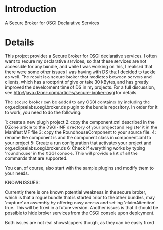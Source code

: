 # Introduction #

A Secure Broker for OSGI Declarative Services


# Details #

This project provides a Secure Broker for OSGI declarative services. I often want to secure my declarative services, so that these services are not accessible for any bundle, and while I was working on this, I realised that there were some other issues I was having with DS that I decided to tackle as well. The result is a secure broker that mediates between servers and clients, which has a footprint of give or take 30 kBytes, and has greatly improved the development time of DS in my projects. For a full discussion, see http://java.dzone.com/articles/secure-broker-osgi for details.

The secure broker can be added to any OSGI container by including the org.eclipselabs.osgi.broker.ds plugin to the bundle repository. In order for it to work, you need to do the following:

1: create a new plugin project
2: copy the component.xml described in the DZone article to the OSGI-INF directory of your project and register it in the Manifest.MF file
3: copy the RoundhouseComponent to your source file.
4: rename the component is and the component class in component.xml to your project
5: Create a run configuration that activates your project and org.eclipselabs.osgi.broker.ds
6: Check if everything works by typing 'roundhouse' in the OSGI console. This will provide a list of all the commands that are supported.

You can, of course, also start with the sample plugins and modify them to your needs.

KNOWN ISSUES:

Currently there is one known potential weakness in the secure broker, which is that a rogue bundle that is started prior to the other bundles, may 'capture' an assembly by offering easy access and setting 'claimAttention' true. This will be fixed in a future version.
Another issues is that it should be possible to hide broker services from the OSGI console upon deployment.

Both issues are not real showstoppers though, as they can be easily fixed